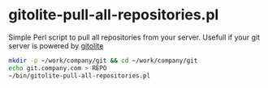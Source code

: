 # gitolite-pull-all-repositories.pl

Simple Perl script to pull all repositories from your server. Usefull if your git server is powered by [gitolite](http://gitolite.com/gitolite/index.html)
```bash
mkdir -p ~/work/company/git && cd ~/work/company/git
echo git.company.com > REPO
~/bin/gitolite-pull-all-repositories.pl
```
